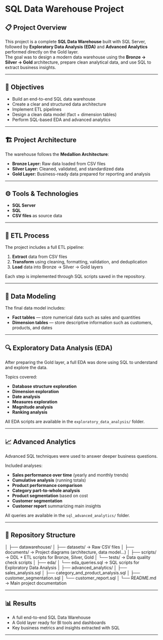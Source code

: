 # SQL Data Warehouse Project

## 📋 Project Overview
This project is a complete **SQL Data Warehouse** built with SQL Server, followed by **Exploratory Data Analysis (EDA)** and **Advanced Analytics** performed directly on the Gold layer.  
The goal was to design a modern data warehouse using the **Bronze → Silver → Gold** architecture, prepare clean analytical data, and use SQL to extract business insights.

---

## 🧩 Objectives
- Build an end-to-end SQL data warehouse  
- Create a clear and structured data architecture  
- Implement ETL pipelines  
- Design a clean data model (fact + dimension tables)  
- Perform SQL-based EDA and advanced analytics  

---

## 🏗️ Project Architecture
The warehouse follows the **Medallion Architecture**:

- **Bronze Layer:** Raw data loaded from CSV files  
- **Silver Layer:** Cleaned, validated, and standardized data  
- **Gold Layer:** Business-ready data prepared for reporting and analysis  

---

## ⚙️ Tools & Technologies
- **SQL Server**  
- **SQL**  
- **CSV files** as source data  

---

## 🔄 ETL Process
The project includes a full ETL pipeline:

1. **Extract** data from CSV files  
2. **Transform** using cleaning, formatting, validation, and deduplication  
3. **Load** data into Bronze → Silver → Gold layers  

Each step is implemented through SQL scripts saved in the repository.

---

## 🧮 Data Modeling
The final data model includes:

- **Fact tables** — store numerical data such as sales and quantities  
- **Dimension tables** — store descriptive information such as customers, products, and dates  


---

## 🔍 Exploratory Data Analysis (EDA)
After preparing the Gold layer, a full EDA was done using SQL to understand and explore the data.

Topics covered:
- **Database structure exploration**  
- **Dimension exploration**  
- **Date analysis**  
- **Measures exploration**  
- **Magnitude analysis**  
- **Ranking analysis**  

All EDA scripts are available in the `exploratory_data_analysis/` folder.

---

## 📈 Advanced Analytics
Advanced SQL techniques were used to answer deeper business questions.

Included analyses:
- **Sales performance over time** (yearly and monthly trends)  
- **Cumulative analysis** (running totals)  
- **Product performance comparison**  
- **Category part-to-whole analysis**  
- **Product segmentation** based on cost  
- **Customer segmentation**  
- **Customer report** summarizing main insights  

All queries are available in the `sql_advanced_analytics/` folder.

---

## 📁 Repository Structure

│
├── datawarehouse/
│   ├── datasets/         → Raw CSV files
│   ├── documents/        → Project diagrams (architecture, data model…)
│   ├── scripts/          → DDL + ETL scripts for Bronze, Silver, Gold
│   └── tests/            → Data quality check scripts
│
├── eda/
│   └── eda_queries.sql      → SQL scripts for Exploratory Data Analysis
│
├── advanced_analytics/
│   ├── sales_analysis.sql
│   ├── category_and_product_analysis.sql
│   ├── customer_segmentation.sql
│   └── customer_report.sql
│
└── README.md             → Main project documentation


---

## 📊 Results
- A full end-to-end SQL Data Warehouse  
- A Gold layer ready for BI tools and dashboards  
- Key business metrics and insights extracted with SQL  

---
